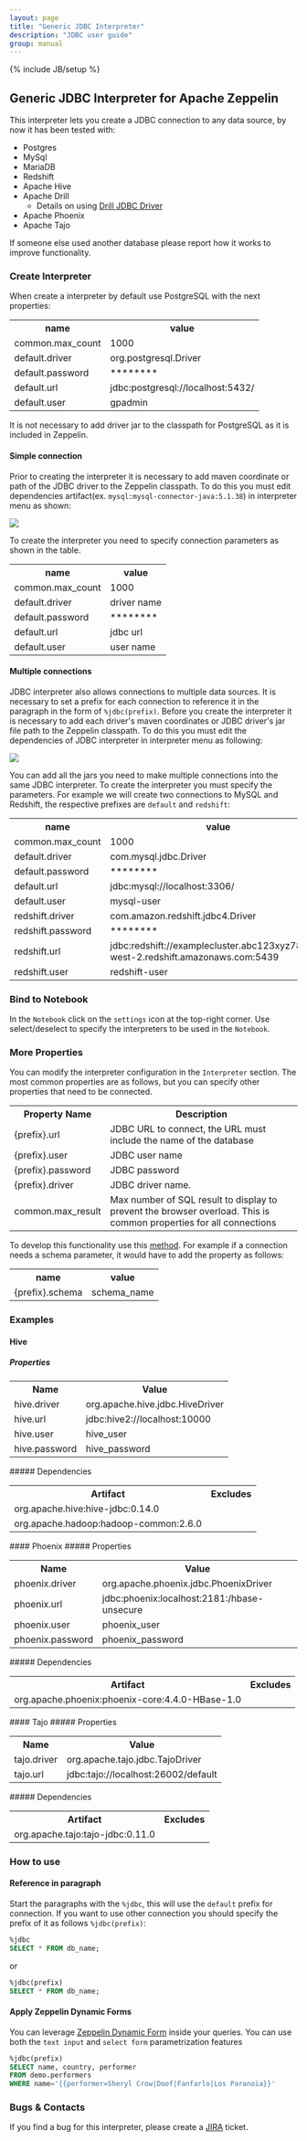 ```yaml
---
layout: page
title: "Generic JDBC Interpreter"
description: "JDBC user guide"
group: manual
---
```

{% include JB/setup %}


## Generic JDBC  Interpreter for Apache Zeppelin

This interpreter lets you create a JDBC connection to any data source, by now it has been tested with:

* Postgres
* MySql
* MariaDB
* Redshift
* Apache Hive
* Apache Drill
  * Details on using [Drill JDBC Driver](https://drill.apache.org/docs/using-the-jdbc-driver)
* Apache Phoenix
* Apache Tajo

If someone else used another database please report how it works to improve functionality.

### Create Interpreter

When create a interpreter by default use PostgreSQL with the next properties:

<table class="table-configuration">
  <tr>
    <th>name</th>
    <th>value</th>
  </tr>
  <tr>
    <td>common.max_count</td>
    <td>1000</td>
  </tr>
  <tr>
    <td>default.driver</td>
    <td>org.postgresql.Driver</td>
  </tr>
  <tr>
    <td>default.password</td>
    <td>********</td>
  </tr>
  <tr>
    <td>default.url</td>
    <td>jdbc:postgresql://localhost:5432/</td>
  </tr>
  <tr>
    <td>default.user</td>
    <td>gpadmin</td>
  </tr>      
</table>

It is not necessary to add driver jar to the classpath for PostgreSQL as it is included in Zeppelin.

#### Simple connection

Prior to creating the interpreter it is necessary to add maven coordinate or path of the JDBC driver to the Zeppelin classpath. To do this you must edit dependencies artifact(ex. `mysql:mysql-connector-java:5.1.38`) in interpreter menu as shown:

<div class="row">
  <div class="col-md-11">
    <img src="../assets/themes/zeppelin/img/docs-img/jdbc-simple-connection-setting.png" />
  </div>
</div>

To create the interpreter you need to specify connection parameters as shown in the table.

<table class="table-configuration">
  <tr>
    <th>name</th>
    <th>value</th>
  </tr>
  <tr>
    <td>common.max_count</td>
    <td>1000</td>
  </tr>
  <tr>
    <td>default.driver</td>
    <td>driver name</td>
  </tr>
  <tr>
    <td>default.password</td>
    <td>********</td>
  </tr>
  <tr>
    <td>default.url</td>
    <td>jdbc url</td>
  </tr>
  <tr>
    <td>default.user</td>
    <td>user name</td>
  </tr>      
</table>

#### Multiple connections

JDBC interpreter also allows connections to multiple data sources. It is necessary to set a prefix for each connection to reference it in the paragraph in the form of `%jdbc(prefix)`. Before you create the interpreter it is necessary to add each driver's maven coordinates or JDBC driver's jar file path to the Zeppelin classpath. To do this you must edit the dependencies of JDBC interpreter in interpreter menu as following:

<div class="row">
  <div class="col-md-11">
    <img src="../assets/themes/zeppelin/img/docs-img/jdbc-multi-connection-setting.png" />
  </div>
</div>

You can add all the jars you need to make multiple connections into the same JDBC interpreter. To create the interpreter you must specify the parameters. For example we will create two connections to MySQL and Redshift, the respective prefixes are `default` and `redshift`:

<table class="table-configuration">
  <tr>
    <th>name</th>
    <th>value</th>
  </tr>
  <tr>
    <td>common.max_count</td>
    <td>1000</td>
  </tr>
  <tr>
    <td>default.driver</td>
    <td>com.mysql.jdbc.Driver</td>
  </tr>
  <tr>
    <td>default.password</td>
    <td>********</td>
  </tr>
  <tr>
    <td>default.url</td>
    <td>jdbc:mysql://localhost:3306/</td>
  </tr>
  <tr>
    <td>default.user</td>
    <td>mysql-user</td>
  </tr>
  <tr>
    <td>redshift.driver</td>
    <td>com.amazon.redshift.jdbc4.Driver</td>
  </tr>
  <tr>
    <td>redshift.password</td>
    <td>********</td>
  </tr>
  <tr>
    <td>redshift.url</td>
    <td>jdbc:redshift://examplecluster.abc123xyz789.us-west-2.redshift.amazonaws.com:5439</td>
  </tr>
  <tr>
    <td>redshift.user</td>
    <td>redshift-user</td>
  </tr>      
</table>


### Bind to Notebook
In the `Notebook` click on the `settings` icon at the top-right corner. Use select/deselect to specify the interpreters to be used in the `Notebook`.

### More Properties
You can modify the interpreter configuration in the `Interpreter` section. The most common properties are as follows, but you can specify other properties that need to be connected.

 <table class="table-configuration">
   <tr>
     <th>Property Name</th>
     <th>Description</th>
   </tr>
   <tr>
     <td>{prefix}.url</td>
     <td>JDBC URL to connect, the URL must include the name of the database </td>
   </tr>
   <tr>
     <td>{prefix}.user</td>
     <td>JDBC user name</td>
   </tr>
   <tr>
     <td>{prefix}.password</td>
     <td>JDBC password</td>
   </tr>
   <tr>
     <td>{prefix}.driver</td>
     <td>JDBC driver name.</td>
   </tr>
   <tr>
     <td>common.max_result</td>
     <td>Max number of SQL result to display to prevent the browser overload. This is  common properties for all connections</td>
   </tr>      
 </table>

To develop this functionality use this [method](http://docs.oracle.com/javase/7/docs/api/java/sql/DriverManager.html#getConnection%28java.lang.String,%20java.util.Properties%29). For example if a connection needs a schema parameter, it would have to add the property as follows:

<table class="table-configuration">
  <tr>
    <th>name</th>
    <th>value</th>
  </tr>
  <tr>
    <td>{prefix}.schema</td>
    <td>schema_name</td>
  </tr>
</table>

### Examples
#### Hive
##### Properties
 <table class="table-configuration">
   <tr>
     <th>Name</th>
     <th>Value</th>
   </tr>
   <tr>
     <td>hive.driver</td>
     <td>org.apache.hive.jdbc.HiveDriver</td>
   </tr>
   <tr>
     <td>hive.url</td>
     <td>jdbc:hive2://localhost:10000</td>
   </tr>
   <tr>
     <td>hive.user</td>
     <td>hive_user</td>
   </tr>
   <tr>
     <td>hive.password</td>
     <td>hive_password</td>
   </tr>
 </table>
##### Dependencies
 <table class="table-configuration">
   <tr>
     <th>Artifact</th>
     <th>Excludes</th>
   </tr>
   <tr>
     <td>org.apache.hive:hive-jdbc:0.14.0</td>
     <td></td>
   </tr>
   <tr>
     <td>org.apache.hadoop:hadoop-common:2.6.0</td>
     <td></td>
   </tr>
 </table>
#### Phoenix
##### Properties
 <table class="table-configuration">
   <tr>
     <th>Name</th>
     <th>Value</th>
   </tr>
   <tr>
     <td>phoenix.driver</td>
     <td>org.apache.phoenix.jdbc.PhoenixDriver</td>
   </tr>
   <tr>
     <td>phoenix.url</td>
     <td>jdbc:phoenix:localhost:2181:/hbase-unsecure</td>
   </tr>
   <tr>
     <td>phoenix.user</td>
     <td>phoenix_user</td>
   </tr>
   <tr>
     <td>phoenix.password</td>
     <td>phoenix_password</td>
   </tr>
 </table>
##### Dependencies
 <table class="table-configuration">
   <tr>
     <th>Artifact</th>
     <th>Excludes</th>
   </tr>
   <tr>
     <td>org.apache.phoenix:phoenix-core:4.4.0-HBase-1.0</td>
     <td></td>
   </tr>
 </table>
#### Tajo
##### Properties
 <table class="table-configuration">
   <tr>
     <th>Name</th>
     <th>Value</th>
   </tr>
   <tr>
     <td>tajo.driver</td>
     <td>org.apache.tajo.jdbc.TajoDriver</td>
   </tr>
   <tr>
     <td>tajo.url</td>
     <td>jdbc:tajo://localhost:26002/default</td>
   </tr>
 </table>
##### Dependencies
 <table class="table-configuration">
   <tr>
     <th>Artifact</th>
     <th>Excludes</th>
   </tr>
   <tr>
     <td>org.apache.tajo:tajo-jdbc:0.11.0</td>
     <td></td>
   </tr>
 </table>
 
### How to use

#### Reference in paragraph

Start the paragraphs with the `%jdbc`, this will use the `default` prefix for connection. If you want to use other connection you should specify the prefix of it as follows `%jdbc(prefix)`:

```sql
%jdbc
SELECT * FROM db_name;

```
or
```sql
%jdbc(prefix)
SELECT * FROM db_name;

```

#### Apply Zeppelin Dynamic Forms

You can leverage [Zeppelin Dynamic Form](../manual/dynamicform.html) inside your queries. You can use both the `text input` and `select form` parametrization features

```sql
%jdbc(prefix)
SELECT name, country, performer
FROM demo.performers
WHERE name='{{performer=Sheryl Crow|Doof|Fanfarlo|Los Paranoia}}'
```

### Bugs & Contacts
If you find a bug for this interpreter, please create a [JIRA]( https://issues.apache.org/jira/browse/ZEPPELIN-382?jql=project%20%3D%20ZEPPELIN) ticket.
